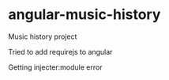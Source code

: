 # angular-music-history

Music history project 

Tried to add requirejs to angular

Getting injecter:module error
